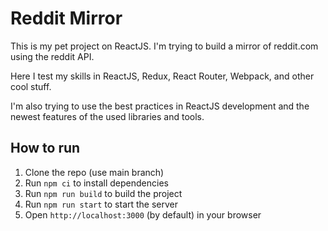 # Reddit Mirror

This is my pet project on ReactJS. I'm trying to build a mirror of reddit.com using the reddit API.

Here I test my skills in ReactJS, Redux, React Router, Webpack, and other cool stuff.

I'm also trying to use the best practices in ReactJS development and the newest features of the used libraries and tools.

## How to run

1. Clone the repo (use main branch)
2. Run `npm ci` to install dependencies
3. Run `npm run build` to build the project
4. Run `npm run start` to start the server
5. Open `http://localhost:3000` (by default) in your browser
